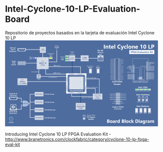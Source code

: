 # Intel-Cyclone-10-LP-Evaluation-Board
Repositorio de proyectos basados en la tarjeta de evaluación Intel Cyclone 10 LP<br>
<img src="download (2).png"><br>

Introducing Intel Cyclone 10 LP FPGA Evaluation Kit - http://www.branetronics.com/clockfabric/category/cyclone-10-lp-fpga-eval-kit<br>
